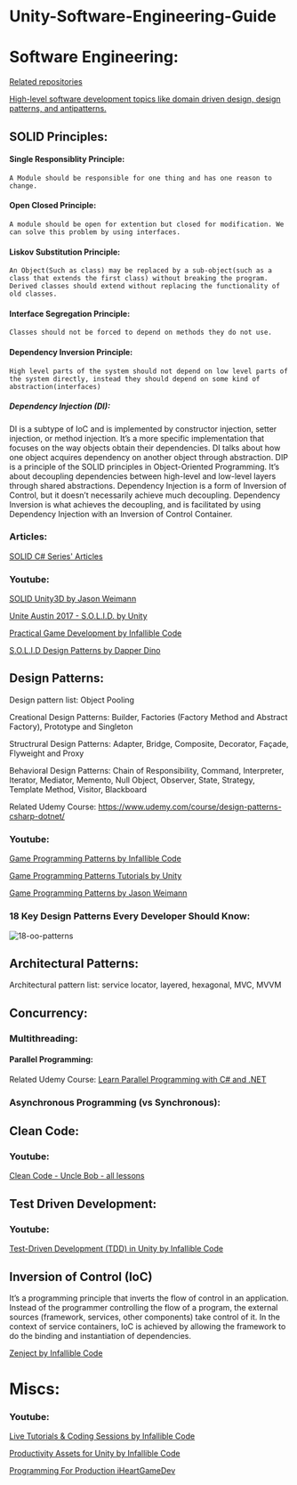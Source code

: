 # Unity-Software-Engineering-Guide

# Software Engineering:
[Related repositories](https://github.com/stars/MfaXyz/lists/design-architectural-patterns)

[High-level software development topics like domain driven design, design patterns, and antipatterns.](https://deviq.com/)

## SOLID Principles:

#### Single Responsiblity Principle:
`A Module should be responsible for one thing and has one reason to change.`
#### Open Closed Principle: 
`A module should be open for extention but closed for modification. We can solve this problem by using interfaces.`
#### Liskov Substitution Principle: 
`An Object(Such as class) may be replaced by a sub-object(such as a class that extends the first class) without breaking the program.
Derived classes should extend without replacing the functionality of old classes.`
#### Interface Segregation Principle: 
`Classes should not be forced to depend on methods they do not use.`

#### Dependency Inversion Principle:
`High level parts of the system should not depend on low level parts of the system directly, instead they should depend on some kind of abstraction(interfaces)`
##### Dependency Injection (DI):
DI is a subtype of IoC and is implemented by constructor injection, setter injection, or method injection. It’s a more specific implementation that focuses on the way objects obtain their dependencies. DI talks about how one object acquires dependency on another object through abstraction. DIP is a principle of the SOLID principles in Object-Oriented Programming. It’s about decoupling dependencies between high-level and low-level layers through shared abstractions. Dependency Injection is a form of Inversion of Control, but it doesn’t necessarily achieve much decoupling. Dependency Inversion is what achieves the decoupling, and is facilitated by using Dependency Injection with an Inversion of Control Container.


### Articles:
[SOLID C# Series' Articles](https://dev.to/bytehide/series/22559)

### Youtube:

[SOLID Unity3D by Jason Weimann](https://www.youtube.com/playlist?list=PLB5_EOMkLx_WjcjrsGUXq9wpTib3NCuqg)

[Unite Austin 2017 - S.O.L.I.D. by Unity](https://youtu.be/eIf3-aDTOOA?si=ChavzshqEoKFUUML)

[Practical Game Development by Infallible Code](https://www.youtube.com/playlist?list=PLKERDLXpXl_jmiWBfkcM4mSCa9MvdGpf9)

[S.O.L.I.D Design Patterns by Dapper Dino](https://youtube.com/playlist?list=PLS6sInD7ThM21gSGGFC1mQBL9nqlmUQOo&si=_TASVT7cDi_mqJZd)

## Design Patterns:
Design pattern list: Object Pooling

Creational Design Patterns: Builder, Factories (Factory Method and Abstract Factory), Prototype and Singleton

Structrural Design Patterns: Adapter, Bridge, Composite, Decorator, Façade, Flyweight and Proxy

Behavioral Design Patterns: Chain of Responsibility, Command, Interpreter, Iterator, Mediator, Memento, Null Object, Observer, State, Strategy, Template Method, Visitor, Blackboard

Related Udemy Course: https://www.udemy.com/course/design-patterns-csharp-dotnet/

### Youtube:
[Game Programming Patterns by Infallible Code](https://www.youtube.com/playlist?list=PLKERDLXpXl_hN_3tPJdLgjWJ12VH6igy1)

[Game Programming Patterns Tutorials by Unity](https://www.youtube.com/playlist?list=PLX2vGYjWbI0TmDVbWNA56NbKKUgyUAQ9i)

[Game Programming Patterns by Jason Weimann](https://www.youtube.com/playlist?list=PLB5_EOMkLx_VOmnIytx37lFMiajPHppmj)

### 18 Key Design Patterns Every Developer Should Know:
![18-oo-patterns](https://github.com/MfaXyz/Unity-Booster/assets/76481805/2d97ad67-1ce8-4ef8-aabd-cc0a403b861a)


## Architectural Patterns:
Architectural pattern list: service locator, layered, hexagonal, MVC, MVVM

## Concurrency:

### Multithreading:
#### Parallel Programming:
Related Udemy Course: [Learn Parallel Programming with C# and .NET](https://www.udemy.com/course/parallel-dotnet/)

### Asynchronous Programming (vs Synchronous):

## Clean Code:

### Youtube:
[Clean Code - Uncle Bob - all lessons](https://youtube.com/playlist?list=PLmmYSbUCWJ4x1GO839azG_BBw8rkh-zOj&si=ZpFGKBTFG1guYTVH)

## Test Driven Development:
### Youtube:
[Test-Driven Development (TDD) in Unity by Infallible Code](https://www.youtube.com/playlist?list=PLKERDLXpXl_jJQiQOHDLimnulasAK3T5b)

## Inversion of Control (IoC)
It’s a programming principle that inverts the flow of control in an application. Instead of the programmer controlling the flow of a program, the external sources (framework, services, other components) take control of it. In the context of service containers, IoC is achieved by allowing the framework to do the binding and instantiation of dependencies.

[Zenject by Infallible Code](https://youtube.com/playlist?list=PLKERDLXpXl_jNJPY2czQcfPXW4BJaGZc_&si=Ar8vTmZIvcr-wfTC)

# Miscs:

### Youtube:
[Live Tutorials & Coding Sessions by Infallible Code](https://www.youtube.com/playlist?list=PLKERDLXpXl_jyhY9wh8deByUuwz2W6y-P)

[Productivity Assets for Unity by Infallible Code](https://youtube.com/playlist?list=PLKERDLXpXl_i5fEUdMo4bvn5-Nqh9aAcX&si=cY94QdKAxkSJ4Pqr)

[Programming For Production iHeartGameDev](https://www.youtube.com/playlist?list=PLwyUzJb_FNeTR1Q7edAQuWkTKo_Ncq9ck)
